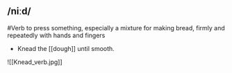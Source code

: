 ## /niːd/ 
#Verb 
to press something, especially a mixture for making bread, firmly and repeatedly with hands and fingers

- Knead the [[dough]] until smooth.

![[Knead_verb.jpg]]